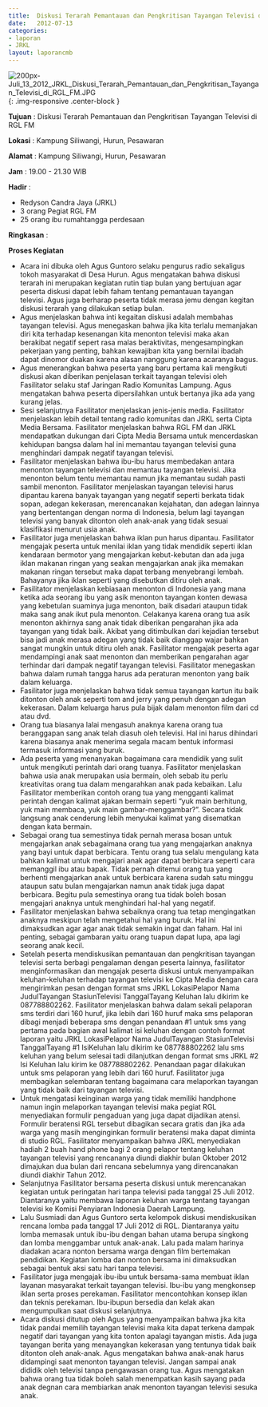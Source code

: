 ```yaml
---	
title: 	Diskusi Terarah Pemantauan dan Pengkritisan Tayangan Televisi di RGL FM
date: 	2012-07-13
categories:	
- laporan	
- JRKL	
layout: laporancmb	
---	
```

	
![200px-Juli_13_2012_JRKL_Diskusi_Terarah_Pemantauan_dan_Pengkritisan_Tayangan_Televisi_di_RGL_FM.JPG](/uploads/200px-Juli_13_2012_JRKL_Diskusi_Terarah_Pemantauan_dan_Pengkritisan_Tayangan_Televisi_di_RGL_FM.JPG){: .img-responsive .center-block }	
	
**Tujuan** :	Diskusi Terarah Pemantauan dan Pengkritisan Tayangan Televisi di RGL FM
	
**Lokasi** :	Kampung Siliwangi, Hurun, Pesawaran
	
**Alamat** : 	Kampung Siliwangi, Hurun, Pesawaran
	
**Jam** :	19.00 - 21.30 WIB
	
**Hadir** :	
*	Redyson Candra Jaya (JRKL)
*	3 orang Pegiat RGL FM
*	25 orang ibu rumahtangga perdesaan

**Ringkasan** :	

**Proses Kegiatan**
*	Acara ini dibuka oleh Agus Guntoro selaku pengurus radio sekaligus tokoh masyarakat di Desa Hurun. Agus mengatakan bahwa diskusi terarah ini merupakan kegiatan rutin tiap bulan yang bertujuan agar peserta diskusi dapat lebih faham tentang pemantauan tayangan televisi. Agus juga berharap peserta tidak merasa jemu dengan kegitan diskusi terarah yang dilakukan setiap bulan.
*	Agus menjelaskan bahwa inti kegaitan diskusi adalah membahas tayangan televisi. Agus menegaskan bahwa jika kita terlalu memanjakan diri kita terhadap kesenangan kita menonton televisi maka akan berakibat negatif sepert rasa malas beraktivitas, mengesampingkan pekerjaan yang penting, bahkan kewajiban kita yang bernilai ibadah dapat dinomor duakan karena alasan nanggung karena acaranya bagus.
*	Agus menerangkan bahwa peserta yang baru pertama kali mengikuti diskusi akan diberikan penjelasan terkait tayangan televisi oleh Fasilitator selaku staf Jaringan Radio Komunitas Lampung. Agus mengatakan bahwa peserta dipersilahkan untuk bertanya jika ada yang kurang jelas.
*	Sesi selanjutnya Fasilitator menjelaskan jenis-jenis media. Fasilitator menjelaskan lebih detail tentang radio komunitas dan JRKL serta Cipta Media Bersama. Fasilitator menjelaskan bahwa RGL FM dan JRKL mendapatkan dukungan dari Cipta Media Bersama untuk mencerdaskan kehidupan bangsa dalam hal ini memantau tayangan televisi guna menghindari dampak negatif tayangan televisi.
*	Fasilitator menjelaskan bahwa ibu-ibu harus membedakan antara menonton tayangan televisi dan memantau tayangan televisi. Jika menonton belum tentu memantau namun jika memantau sudah pasti sambil menonton. Fasilitator menjelaskan tayangan televisi harus dipantau karena banyak tayangan yang negatif seperti berkata tidak sopan, adegan kekerasan, merencanakan kejahatan, dan adegan lainnya yang bertentangan dengan norma di Indonesia, belum lagi tayangan televisi yang banyak ditonton oleh anak-anak yang tidak sesuai klasifikasi menurut usia anak.
*	Fasilitator juga menjelaskan bahwa iklan pun harus dipantau. Fasilitator mengajak peserta untuk menilai iklan yang tidak mendidik seperti iklan kendaraan bermotor yang mengajarkan kebut-kebutan dan ada juga iklan makanan ringan yang seakan mengajarkan anak jika memakan makanan ringan tersebut maka dapat terbang menyebrangi lembah. Bahayanya jika iklan seperti yang disebutkan ditiru oleh anak.
*	Fasilitator menjelaskan kebiasaan menonton di Indonesia yang mana ketika ada seorang ibu yang asik menonton tayangan konten dewasa yang kebetulan suaminya juga menonton, baik disadari ataupun tidak maka sang anak ikut pula menonton. Celakanya karena orang tua asik menonton akhirnya sang anak tidak diberikan pengarahan jika ada tayangan yang tidak baik. Akibat yang ditimbulkan dari kejadian tersebut bisa jadi anak merasa adegan yang tidak baik dianggap wajar bahkan sangat mungkin untuk ditiru oleh anak. Fasilitator mengajak peserta agar mendampingi anak saat menonton dan memberikan pengarahan agar terhindar dari dampak negatif tayangan televisi. Fasilitator menegaskan bahwa dalam rumah tangga harus ada peraturan menonton yang baik dalam keluarga.
*	Fasilitator juga menjelaskan bahwa tidak semua tayangan kartun itu baik ditonton oleh anak seperti tom and jerry yang penuh dengan adegan kekerasan. Dalam keluarga harus pula bijak dalam menonton film dari cd atau dvd.
*	Orang tua biasanya lalai mengasuh anaknya karena orang tua beranggapan sang anak telah diasuh oleh televisi. Hal ini harus dihindari karena biasanya anak menerima segala macam bentuk informasi termasuk informasi yang buruk.
*	Ada peserta yang menanyakan bagaimana cara mendidik yang sulit untuk mengikuti perintah dari orang tuanya. Fasilitator menjelaskan bahwa usia anak merupakan usia bermain, oleh sebab itu perlu kreativitas orang tua dalam mengarahkan anak pada kebaikan. Lalu Fasilitator memberikan contoh orang tua yang mengganti kalimat perintah dengan kalimat ajakan bermain seperti “yuk main berhitung, yuk main membaca, yuk main gambar-menggambar?”. Secara tidak langsung anak cenderung lebih menyukai kalimat yang disematkan dengan kata bermain.
*	Sebagai orang tua semestinya tidak pernah merasa bosan untuk mengajarkan anak sebagaimana orang tua yang mengajarkan anaknya yang bayi untuk dapat berbicara. Tentu orang tua selalu mengulang kata bahkan kalimat untuk mengajari anak agar dapat berbicara seperti cara memanggil ibu atau bapak. Tidak pernah ditemui orang tua yang berhenti mengajarkan anak untuk berbicara karena sudah satu minggu ataupun satu bulan mengajarkan namun anak tidak juga dapat berbicara. Begitu pula semestinya orang tua tidak boleh bosan mengajari anaknya untuk menghindari hal-hal yang negatif.
*	Fasilitator menjelaskan bahwa sebaiknya orang tua tetap mengingatkan anaknya meskipun telah mengetahui hal yang buruk. Hal ini dimaksudkan agar agar anak tidak semakin ingat dan faham. Hal ini penting, sebagai gambaran yaitu orang tuapun dapat lupa, apa lagi seorang anak kecil.
*	Setelah peserta mendiskusikan pemantauan dan pengkritisan tayangan televisi serta berbagi pengalaman dengan peserta lainnya, fasilitator menginformasikan dan mengajak peserta diskusi untuk menyampaikan keluhan-keluhan terhadap tayangan televisi ke Cipta Media dengan cara mengirimkan pesan dengan format sms JRKL <spasi> LokasiPelapor <spasi> Nama <spasi> JudulTayangan <spasi> StasiunTelevisi <spasi> TanggalTayang <spasi> Keluhan lalu dikirim ke 087788802262. Fasilitator menjelaskan bahwa dalam sekali pelaporan sms terdiri dari 160 huruf, jika lebih dari 160 huruf maka sms pelaporan dibagi menjadi beberapa sms dengan penandaan #1 untuk sms yang pertama pada bagian awal kalimat isi keluhan dengan contoh format laporan yaitu JRKL <spasi> LokasiPelapor <spasi> Nama <spasi> JudulTayangan <spasi> StasiunTelevisi <spasi> TanggalTayang <spasi> #1 IsiKeluhan lalu dikirim ke 087788802262 lalu sms keluhan yang belum selesai tadi dilanjutkan dengan format sms JRKL <spasi> #2 Isi Keluhan lalu kirim ke 087788802262. Penandaan pagar dilakukan untuk sms pelaporan yang lebih dari 160 huruf. Fasilitator juga membagikan selembaran tentang bagaimana cara melaporkan tayangan yang tidak baik dari tayangan televisi.
*	Untuk mengatasi keinginan warga yang tidak memiliki handphone namun ingin melaporkan tayangan televisi maka pegiat RGL menyediakan formulir pengaduan yang juga dapat dijadikan atensi. Formulir beratensi RGL tersebut dibagikan secara gratis dan jika ada warga yang masih menginginkan formulir beratensi maka dapat diminta di studio RGL. Fasilitator menyampaikan bahwa JRKL menyediakan hadiah 2 buah hand phone bagi 2 orang pelapor tentang keluhan tayangan televisi yang rencananya diundi diakhir bulan Oktober 2012 dimajukan dua bulan dari rencana sebelumnya yang direncanakan diundi diakhir Tahun 2012.
*	Selanjutnya Fasilitator bersama peserta diskusi untuk merencanakan kegiatan untuk peringatan hari tanpa televisi pada tanggal 25 Juli 2012. Diantaranya yaitu membawa laporan keluhan warga tentang tayangan televisi ke Komisi Penyiaran Indonesia Daerah Lampung.
*	Lalu Susmiadi dan Agus Guntoro serta kelompok diskusi mendiskusikan rencana lomba pada tanggal 17 Juli 2012 di RGL. Diantaranya yaitu lomba memasak untuk ibu-ibu dengan bahan utama berupa singkong dan lomba menggambar untuk anak-anak. Lalu pada malam harinya diadakan acara nonton bersama warga dengan film bertemakan pendidikan. Kegiatan lomba dan nonton bersama ini dimaksudkan sebagai bentuk aksi satu hari tanpa televisi.
*	Fasilitator juga mengajak ibu-ibu untuk bersama-sama membuat iklan layanan masyarakat terkait tayangan televisi. Ibu-ibu yang mengkonsep iklan serta proses perekaman. Fasilitator mencontohkan konsep iklan dan teknis perekaman. Ibu-ibupun bersedia dan kelak akan mengumpulkan saat diskusi selanjutnya.
*	Acara diskusi ditutup oleh Agus yang menyampaikan bahwa jika kita tidak pandai memilih tayangan televisi maka kita dapat terkena dampak negatif dari tayangan yang kita tonton apalagi tayangan mistis. Ada juga tayangan berita yang menayangkan kekerasan yang tentunya tidak baik ditonton oleh anak-anak. Agus mengatakan bahwa anak-anak harus didampingi saat menonton tayangan televisi. Jangan sampai anak dididik oleh televisi tanpa pengawasan orang tua. Agus mengatakan bahwa orang tua tidak boleh salah menempatkan kasih sayang pada anak degnan cara membiarkan anak menonton tayangan televisi sesuka anak.
